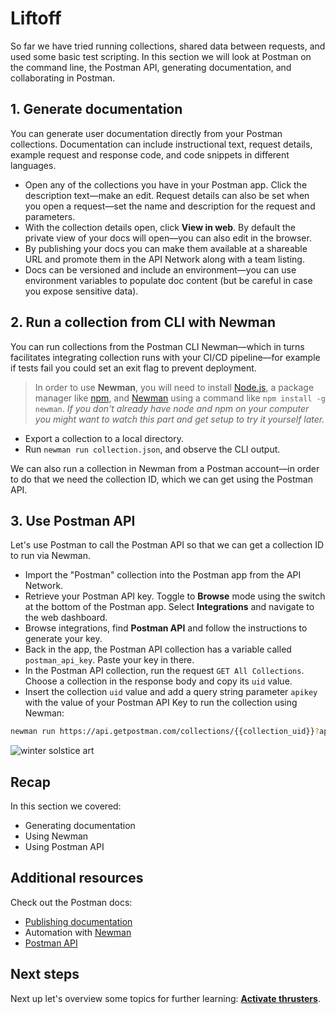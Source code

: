 # Liftoff

So far we have tried running collections, shared data between requests, and used some basic test scripting. In this section we will look at Postman on the command line, the Postman API, generating documentation, and collaborating in Postman.

## 1. Generate documentation

You can generate user documentation directly from your Postman collections. Documentation can include instructional text, request details, example request and response code, and code snippets in different languages.

* Open any of the collections you have in your Postman app. Click the description text—make an edit. Request details can also be set when you open a request—set the name and description for the request and parameters.
* With the collection details open, click __View in web__. By default the private view of your docs will open—you can also edit in the browser.
* By publishing your docs you can make them available at a shareable URL and promote them in the API Network along with a team listing.
* Docs can be versioned and include an environment—you can use environment variables to populate doc content (but be careful in case you expose sensitive data).

## 2. Run a collection from CLI with Newman

You can run collections from the Postman CLI Newman—which in turns facilitates integrating collection runs with your CI/CD pipeline—for example if tests fail you could set an exit flag to prevent deployment.

> In order to use **Newman**, you will need to install [Node.js](https://nodejs.org/en/download/), a package manager like [npm](https://www.npmjs.com/), and [Newman](https://github.com/postmanlabs/newman) using a command like `npm install -g newman`. _If you don't already have node and npm on your computer you might want to watch this part and get setup to try it yourself later._

* Export a collection to a local directory.
* Run `newman run collection.json`, and observe the CLI output.

We can also run a collection in Newman from a Postman account—in order to do that we need the collection ID, which we can get using the Postman API.

## 3. Use Postman API

Let's use Postman to call the Postman API so that we can get a collection ID to run via Newman.

* Import the "Postman" collection into the Postman app from the API Network.
* Retrieve your Postman API key. Toggle to __Browse__ mode using the switch at the bottom of the Postman app. Select __Integrations__ and navigate to the web dashboard.
* Browse integrations, find __Postman API__ and follow the instructions to generate your key.
* Back in the app, the Postman API collection has a variable called `postman_api_key`. Paste your key in there.
* In the Postman API collection, run the request `GET All Collections`. Choose a collection in the response body and copy its `uid` value.
* Insert the collection `uid` value and add a query string parameter `apikey` with the value of your Postman API Key to run the collection using Newman:

```bash
newman run https://api.getpostman.com/collections/{{collection_uid}}?apikey={{postman_api_key}}
```

![[winter solstice art](https://apod.nasa.gov/apod/image/1712/WinterSolsticeMW_Seip.jpg)](https://apod.nasa.gov/apod/image/1712/WinterSolsticeMW_Seip.jpg)

## Recap

In this section we covered:

* Generating documentation
* Using Newman
* Using Postman API

## Additional resources

Check out the Postman docs:

* [Publishing documentation](https://learning.postman.com/docs/postman/api-documentation/documenting-your-api/)
* Automation with [Newman](https://learning.postman.com/docs/postman/collection-runs/command-line-integration-with-newman/)
* [Postman API](https://learning.postman.com/docs/postman/postman-api/intro-api/)

## Next steps

Next up let's overview some topics for further learning: __[Activate thrusters](./part4-ActivateThrusters.md)__.
